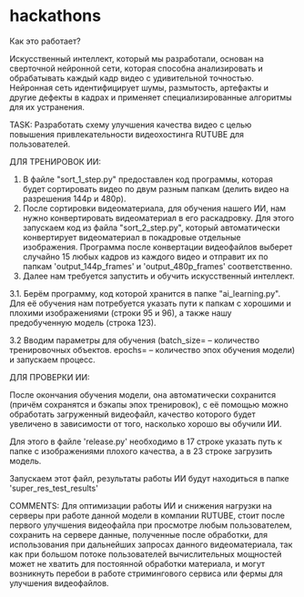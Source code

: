 # hackathons

   Как это работает?

Искусственный интеллект, который мы разработали, основан на сверточной нейронной сети, которая способна анализировать и обрабатывать каждый кадр видео с удивительной точностью. Нейронная сеть идентифицирует шумы, размытость, артефакты и другие дефекты в кадрах и применяет специализированные алгоритмы для их устранения.

TASK: Разработать схему улучшения качества видео с целью повышения привлекательности видеохостинга RUTUBE для пользователей.

ДЛЯ ТРЕНИРОВОК ИИ: 
1. В файле "sort_1_step.py" предоставлен код программы, которая будет сортировать видео по двум разным папкам (делить видео на разрешения 144p и 480p).
2. После сортировки видеоматериала, для обучения нашего ИИ, нам нужно конвертировать видеоматериал в его раскадровку. Для этого запускаем код из файла "sort_2_step.py", который автоматически конвертирует видеоматериал в покадровые отдельные изображения. Программа после конвертации видеофайлов выберет случайно 15 любых кадров из каждого видео и отправит их по папкам 'output_144p_frames' и 'output_480p_frames' соответственно.
3. Далее нам требуется запустить и обучить искусственный интеллект.

3.1. Берём программу, код которой хранится в папке "ai_learning.py". Для её обучения нам потребуется указать пути к папкам с хорошими и плохими изображениями (строки 95 и 96), а также нашу предобученную модель (строка 123).

3.2 Вводим параметры для обучения (batch_size= – количество тренировочных объектов. epochs= – количество эпох обучения модели) и запускаем процесс.

ДЛЯ ПРОВЕРКИ ИИ:

После окончания обучения модели, она автоматически сохранится (причём сохранятся и бэкапы эпох тренировок), с её помощью можно обработать загруженный видеофайл, качество которого будет увеличено в зависимости от того, насколько хорошо вы обучили ИИ.

Для этого в файле 'release.py' необходимо в 17 строке указать путь к папке с изображениями плохого качества, а в 23 строке загрузить модель.

Запускаем этот файл, результаты работы ИИ будут находиться в папке 'super_res_test_results'


COMMENTS: Для оптимизации работы ИИ и снижения нагрузки на серверы при работе данной модели в компании RUTUBE, стоит после первого улучшения видеофайла при просмотре любым пользователем, сохранить на сервере данные, полученные после обработки, для использования при дальнейших запросах данного видеоматериала, так как при большом потоке пользователей вычислительных мощностей может не хватить для постоянной обработки материала, и могут возникнуть перебои в работе стримингового сервиса или фермы для улучшения видеофайлов.

